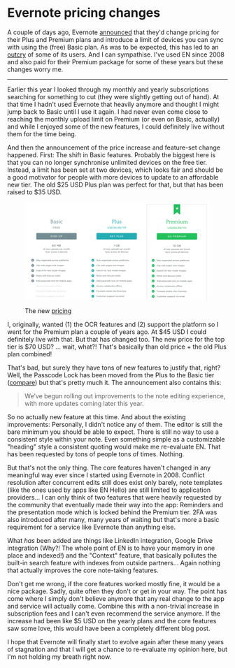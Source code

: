 # Evernote pricing changes

A couple of days ago, Evernote [announced][ann] that they'd change pricing for
their Plus and Premium plans and introduce a limit of devices you can sync with
using the (free) Basic plan. As was to be expected, this has led to an
[outcry][forum] of some of its users. And I can sympathise. I've used EN since
2008 and also paid for their Premium package for some of these years but these
changes worry me.

-----

Earlier this year I looked through my monthly and yearly subscriptions searching
for something to cut (they were slightly getting out of hand). At that time I
hadn't used Evernote that heavily anymore and thought I might jump back to Basic
until I use it again. I had never even come close to reaching the monthly upload
limit on Premium (or even on Basic, actually) and while I enjoyed some of the
new features, I could definitely live without them for the time being.

And then the announcement of the price increase and feature-set change
happened. First: The shift in Basic features. Probably the biggest here is that
you can no longer synchronise unlimited devices on the free tier. Instead, a
limit has been set at two devices, which looks fair and should be a good
motivator for people with more devices to update to an affordable new tier. The
old $25 USD Plus plan was perfect for that, but that has been raised to $35 USD.

<figure>
<img src="prices.png" alt="" />
<figcaption><p>The new <a href="https://evernote.com/pricing/">pricing</a></p></figcaption>
</figure>

I, originally, wanted (1) the OCR features and (2) support the platform so I
went for the Premium plan a couple of years ago. At $45 USD I could definitely
live with that. But that has changed too. The new price for the top tier is $70
USD?  ... wait, what?! That's basically than old price + the old Plus plan
combined!

That's bad, but surely they have tons of new features to justify that, right?
Well, the Passcode Lock has been moved from the Plus to the Basic tier
([compare](https://web.archive.org/web/20160617191853/https://evernote.com/pricing/))
but that's pretty much it. The announcement also contains this:

> We’ve begun rolling out improvements to the note editing experience, with more
> updates coming later this year.

So no actually new feature at this time. And about the existing improvements:
Personally, I didn't notice any of them. The editor is still the bare minimum
you should be able to expect. There is still no way to use a consistent style
within your note. Even something simple as a customizable "heading" style a
consistent quoting would make me re-evaluate EN. That has been requested by tons
of people tons of times. Nothing.

But that's not the only thing. The core features haven't changed in any
meaningful way ever since I started using Evernote in 2008. Conflict resolution
after concurrent edits still does exist only barely, note templates (like the
ones used by apps like EN Hello) are still limited to application providers... I
can only think of two features that were heavily requested by the community that
eventually made their way into the app: Reminders and the presentation mode
which is locked behind the Premium tier. 2FA was also introduced after many,
many years of waiting but that's more a basic requirement for a service like
Evernote than anything else.

What *has* been added are things like LinkedIn integration, Google Drive
integration (Why?! The whole point of EN is to have your memory in one place and
indexed!) and the "Context" feature, that basically pollutes the built-in search
feature with indexes from outside partners... Again nothing that actually
improves the core note-taking features.

Don't get me wrong, if the core features worked mostly fine, it would be a nice
package. Sadly, quite often they don't or get in your way. The point has come
where I simply don't believe anymore that any real change to the app and service
will actually come. Combine this with a non-trivial increase in subscription
fees and I can't even recommend the service anymore. If the increase had been
like $5 USD on the yearly plans and the core features saw some love, this would
have been a completely different blog post.

I hope that Evernote will finally start to evolve again after these many years
of stagnation and that I will get a chance to re-evaluate my opinion here, but
I'm not holding my breath right now.

[ann]: https://blog.evernote.com/blog/2016/06/28/changes-to-evernotes-pricing-plans/
[forum]: https://discussion.evernote.com/topic/97236-changes-to-evernote%E2%80%99s-pricing-plans/
